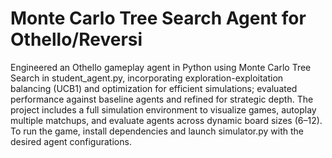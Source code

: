 # Monte Carlo Tree Search Agent for Othello/Reversi
Engineered an Othello gameplay agent in Python using Monte Carlo Tree Search in student_agent.py, incorporating exploration-exploitation balancing (UCB1) and optimization for efficient simulations; evaluated performance against baseline agents and refined for strategic depth. The project includes a full simulation environment to visualize games, autoplay multiple matchups, and evaluate agents across dynamic board sizes (6–12). To run the game, install dependencies and launch simulator.py with the desired agent configurations.
